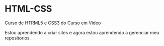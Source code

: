 # HTML-CSS
 Curso de HTRML5 e CSS3 do Curso em Video

Estou aprendendo a criar sites e agora estou aprendendo a gerenciar meu repositorios.